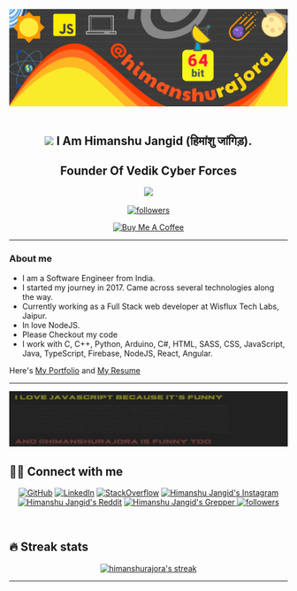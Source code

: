 <div align="center">
  <img src="./gitbg-1.jpg" style="max-width: 100%;" alt="Welcome to my Github Profile" />
</div>
  <br />
<h2 align="center">
<img src="https://media.giphy.com/media/hvRJCLFzcasrR4ia7z/giphy.gif" width="28">
  I Am Himanshu Jangid (हिमांशु जांगिड़). 
</h2>
<h2 align="center"> Founder Of Vedik Cyber Forces </h2>

<p align="center">
  <a href="https://github.com/DenverCoder1/readme-typing-svg"><img src="https://readme-typing-svg.herokuapp.com/?lines=Web%20Developer;A%20Computer%20Science%20Engineer;Always%20learning%20new%20things&center=true&width=380&height=45"></a>
</p>
<p align="center">
  <a href="https://github.com/himanshurajora">
    <img alt="followers" title="Follow me on Github" src="https://img.shields.io/github/followers/himanshurajora?color=236ad3&labelColor=1155ba&style=for-the-badge&logo=github&label=Follow"/></a>
</p>
<p align="center">
<a align="center" href="https://www.buymeacoffee.com/himanshurajora" target="_blank"><img src="https://cdn.buymeacoffee.com/buttons/v2/default-yellow.png" alt="Buy Me A Coffee" style="height: 60px !important;width: 217px !important;" ></a>
</p>

---
### About me

- I am a Software Engineer from India.
- I started my journey in 2017. Came across several technologies along the way.
- Currently working as a Full Stack web developer at Wisflux Tech Labs, Jaipur.
- In love NodeJS.
- Please Checkout my code
- I work with C, C++, Python, Arduino, C#, HTML, SASS, CSS, JavaScript, Java, TypeScript, Firebase, NodeJS, React, Angular.

Here's <a href="https://himanshujangid.com">My Portfolio</a> and <a href="https://www.jiocloud.com/s/?t=MQacwhLNYXsnrVPc&s=a9">My Resume</a>

<hr/>

![Animation1](./anim1.gif)

## 🙋‍♂️ Connect with me

<!-- Badges template - https://github.com/badges/shields -->

<p align="center">
  <a href="https://www.github.com/himanshurajora"><img alt="GitHub" title="GitHub" src="https://img.shields.io/badge/-GitHub-black?style=for-the-badge&logo=github&logoColor=white"/></a>
  <a href="https://www.linkedin.com/in/himanshu-jangid-5a334a196/"><img alt="LinkedIn" title="LinkedIn" src="https://img.shields.io/badge/-LinkedIn-blue?style=for-the-badge&logo=LinkedIn&logoColor=white"/></a>
  <a href="https://stackoverflow.com/users/15781928/himanshu-jangidy"><img alt="StackOverflow" title="StackOverflow" src="https://img.shields.io/badge/-stackoverflow-orange?style=for-the-badge&logo=stackoverflow&logoColor=white"/></a>
  <a href="https://www.instagram.com/himy.in/">
  <img alt="Himanshu Jangid's Instagram" title="Instagram" src="https://img.shields.io/badge/-instagram-pink?style=for-the-badge&logo=instagram&logoColor=white" /></a>
    <a href="https://www.reddit.com/user/himanshurajora">
  <img alt="Himanshu Jangid's Reddit" title="Reddit" src="https://img.shields.io/badge/-reddit-red?style=for-the-badge&logo=reddit&logoColor=white" /></a>
  <a href="https://www.grepper.com/profile/himanshu-jangid"><img alt="Himanshu Jangid's Grepper" title="Code Grepper" src="https://img.shields.io/badge/-grepper-purple?style=for-the-badge&logo=codegrepper&logoColor=white" /> </a>
    <a href="https://himanshurajora.gumroad.com/">
    <img alt="followers" title="Follow me on Github" src="https://img.shields.io/badge/-💻-22ff22?color=22ff22&labelColor=55ff55&style=for-the-badge&logo=coffee&label=Buy My Products"/></a>
</p>
<br>

## 🔥 Streak stats

<p align="center">
  <a href="https://github.com/DenverCoder1/github-readme-streak-stats">
    <img title="🔥 Get streak stats for your profile at git.io/streak-stats" alt="himanshurajora's streak" src="https://github-readme-streak-stats.herokuapp.com/?user=himanshurajora&theme=monokai-metallian&hide_border=true"/>
  </a>
</p>
<hr/>
